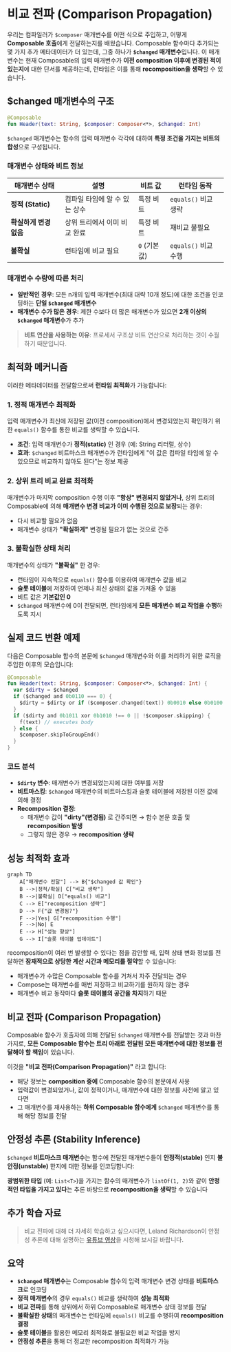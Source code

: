 # 비교 전파 (Comparison Propagation)

우리는 컴파일러가 `$composer` 매개변수를 어떤 식으로 주입하고, 어떻게 **Composable 호출**에게 전달하는지를 배웠습니다. Composable 함수마다 추가되는 몇 가지 추가 메타데이터가 더 있는데, 그중 하나가 **`$changed` 매개변수**입니다. 이 매개변수는 현재 Composable의 입력 매개변수가 **이전 composition 이후에 변경된 적이 있는지**에 대한 단서를 제공하는데, 런타임은 이를 통해 **recomposition을 생략**할 수 있습니다.

## $changed 매개변수의 구조

```kotlin
@Composable
fun Header(text: String, $composer: Composer<*>, $changed: Int)
```

`$changed` 매개변수는 함수의 입력 매개변수 각각에 대하여 **특정 조건을 가지는 비트의 합성**으로 구성됩니다.

### 매개변수 상태와 비트 정보

| 매개변수 상태 | 설명 | 비트 값 | 런타임 동작 |
|---|---|---|---|
| **정적 (Static)** | 컴파일 타임에 알 수 있는 상수 | 특정 비트 | `equals()` 비교 생략 |
| **확실하게 변경 없음** | 상위 트리에서 이미 비교 완료 | 특정 비트 | 재비교 불필요 |
| **불확실** | 런타임에 비교 필요 | `0` (기본값) | `equals()` 비교 수행 |

### 매개변수 수량에 따른 처리

- **일반적인 경우**: 모든 n개의 입력 매개변수(최대 대략 10개 정도)에 대한 조건을 인코딩하는 **단일 `$changed` 매개변수**
- **매개변수 수가 많은 경우**: 제한 수보다 더 많은 매개변수가 있으면 **2개 이상의 `$changed` 매개변수**가 추가

> **비트 연산을 사용하는 이유**: 프로세서 구조상 비트 연산으로 처리하는 것이 수월하기 때문입니다.

## 최적화 메커니즘

이러한 메타데이터를 전달함으로써 **런타임 최적화**가 가능합니다:

### 1. 정적 매개변수 최적화

입력 매개변수가 최신에 저장된 값(이전 composition)에서 변경되었는지 확인하기 위한 `equals()` 함수를 통한 비교를 생략할 수 있습니다. 

- **조건**: 입력 매개변수가 **정적(static)** 인 경우 (예: String 리터럴, 상수)
- **효과**: `$changed` 비트마스크 매개변수가 런타임에게 "이 값은 컴파일 타임에 알 수 있으므로 비교하지 않아도 된다"는 정보 제공

### 2. 상위 트리 비교 완료 최적화

매개변수가 마지막 composition 수행 이후 **"항상" 변경되지 않았거나**, 상위 트리의 Composable에 의해 **매개변수 변경 비교가 이미 수행된 것으로 보장**되는 경우:
- 다시 비교할 필요가 없음
- 매개변수 상태가 **"확실하게"** 변경될 필요가 없는 것으로 간주

### 3. 불확실한 상태 처리

매개변수의 상태가 **"불확실"** 한 경우:
- 런타임이 지속적으로 `equals()` 함수를 이용하여 매개변수 값을 비교
- **슬롯 테이블**에 저장하여 언제나 최신 상태의 값을 가져올 수 있음
- 비트 값은 **기본값인 0**
- `$changed` 매개변수에 0이 전달되면, 런타임에게 **모든 매개변수 비교 작업을 수행**하도록 지시

## 실제 코드 변환 예제

다음은 Composable 함수의 본문에 `$changed` 매개변수와 이를 처리하기 위한 로직을 주입한 이후의 모습입니다:

```kotlin
@Composable 
fun Header(text: String, $composer: Composer<*>, $changed: Int) {
  var $dirty = $changed
  if ($changed and 0b0110 === 0) {
    $dirty = $dirty or if ($composer.changed(text)) 0b0010 else 0b0100
  }
  if ($dirty and 0b1011 xor 0b1010 !== 0 || !$composer.skipping) {
    f(text) // executes body
  } else {
    $composer.skipToGroupEnd()
  }
}
```

### 코드 분석

- **`$dirty` 변수**: 매개변수가 변경되었는지에 대한 여부를 저장
- **비트마스킹**: `$changed` 매개변수의 비트마스킹과 슬롯 테이블에 저장된 이전 값에 의해 결정
- **Recomposition 결정**: 
  - 매개변수 값이 **"dirty"(변경됨)** 로 간주되면 → 함수 본문 호출 및 **recomposition 발생**
  - 그렇지 않은 경우 → **recomposition 생략**

## 성능 최적화 효과

```mermaid
graph TD
    A["매개변수 전달"] --> B{"$changed 값 확인"}
    B -->|정적/확실| C["비교 생략"]
    B -->|불확실| D["equals() 비교"]
    C --> E["recomposition 생략"]
    D --> F{"값 변경됨?"}
    F -->|Yes| G["recomposition 수행"]
    F -->|No| E
    E --> H["성능 향상"]
    G --> I["슬롯 테이블 업데이트"]
```

recomposition이 여러 번 발생할 수 있다는 점을 감안할 때, 입력 상태 변화 정보를 전달하면 **잠재적으로 상당한 계산 시간과 메모리를 절약**할 수 있습니다:

- 매개변수가 수많은 Composable 함수를 거쳐서 자주 전달되는 경우
- Compose는 매개변수를 매번 저장하고 비교하기를 원하지 않는 경우
- 매개변수 비교 동작마다 **슬롯 테이블의 공간을 차지**하기 때문

## 비교 전파 (Comparison Propagation)

Composable 함수가 호출자에 의해 전달된 `$changed` 매개변수를 전달받는 것과 마찬가지로, **모든 Composable 함수는 트리 아래로 전달된 모든 매개변수에 대한 정보를 전달해야 할 책임**이 있습니다. 

이것을 **"비교 전파(Comparison Propagation)"** 라고 합니다:

- 해당 정보는 **composition 중에** Composable 함수의 본문에서 사용
- 입력값이 변경되었거나, 값이 정적이거나, 매개변수에 대한 정보를 사전에 알고 있다면
- 그 매개변수를 재사용하는 **하위 Composable 함수에게** `$changed` 매개변수를 통해 해당 정보를 전달

## 안정성 추론 (Stability Inference)

`$changed` **비트마스크 매개변수**는 함수에 전달된 매개변수들이 **안정적(stable)** 인지 **불안정(unstable)** 한지에 대한 정보를 인코딩합니다:

**광범위한 타입** (예: `List<T>`)을 가지는 함수의 매개변수가 `listOf(1, 2)`와 같이 **안정적인 타입을 가지고 있다**는 추론 바탕으로 **recomposition을 생략**할 수 있습니다

## 추가 학습 자료

> 비교 전파에 대해 더 자세히 학습하고 싶으시다면, Leland Richardson이 안정성 추론에 대해 설명하는 [유튜브 영상](https://www.youtube.com/watch?v=bg0R9-AUXQM)을 시청해 보시길 바랍니다.

## 요약

- **`$changed` 매개변수**는 Composable 함수의 입력 매개변수 변경 상태를 **비트마스크**로 인코딩
- **정적 매개변수**의 경우 `equals()` 비교를 생략하여 **성능 최적화**
- **비교 전파**를 통해 상위에서 하위 Composable로 매개변수 상태 정보를 전달
- **불확실한 상태**의 매개변수는 런타임에 `equals()` 비교를 수행하여 **recomposition 결정**
- **슬롯 테이블**을 활용한 메모리 최적화로 불필요한 비교 작업을 방지
- **안정성 추론**을 통해 더 정교한 recomposition 최적화가 가능